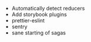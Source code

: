 - Automatically detect reducers
- Add storybook plugins
- prettier-eslint
- sentry
- sane starting of sagas
